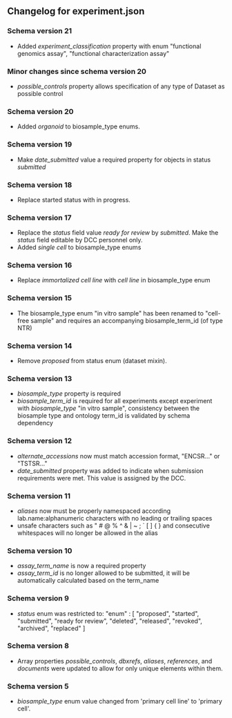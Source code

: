 ## Changelog for experiment.json

### Schema version 21

* Added *experiment_classification* property with enum "functional genomics assay", "functional characterization assay"

### Minor changes since schema version 20

* *possible_controls* property allows specification of any type of Dataset as possible control

### Schema version 20

* Added *organoid* to biosample_type enums.

### Schema version 19

* Make *date_submitted* value a required property for objects in status *submitted*

### Schema version 18

* Replace started status with in progress.

### Schema version 17

* Replace the *status* field value *ready for review* by *submitted*. Make the *status* field editable by DCC personnel only.
* Added *single cell* to biosample_type enums

### Schema version 16

* Replace *immortalized cell line* with *cell line* in biosample_type enum

### Schema version 15

* The biosample_type enum "in vitro sample" has been renamed to "cell-free sample" and requires an accompanying biosample_term_id (of type NTR)

### Schema version 14

* Remove *proposed* from status enum (dataset mixin).

### Schema version 13

* *biosample_type* property is required
* *biosample_term_id* is required for all experiments except experiment with *biosample_type*  "in vitro sample", consistency between the biosample type and ontology term_id is validated by schema dependency


### Schema version 12

* *alternate_accessions* now must match accession format, "ENCSR..." or "TSTSR..."
* *date_submitted* property was added to indicate when submission requirements were met. This value is assigned by the DCC.

### Schema version 11
    
* *aliases* now must be properly namespaced according lab.name:alphanumeric characters with no leading or trailing spaces
* unsafe characters such as " # @ % ^ & | ~ ; ` [ ] { } and consecutive whitespaces will no longer be allowed in the alias


### Schema version 10

* *assay_term_name* is now a required property
* *assay_term_id* is no longer allowed to be submitted, it will be automatically calculated based on the term_name

### Schema version 9

* *status* enum was restricted to:
    "enum" : [
        "proposed",
        "started",
        "submitted",
        "ready for review",
        "deleted",
        "released",
        "revoked",
        "archived",
        "replaced"
    ]

### Schema version 8

* Array properties *possible_controls*, *dbxrefs*, *aliases*, *references*, and *documents* were updated to allow for only unique elements within them.


### Schema version 5

* *biosample_type* enum value changed from 'primary cell line' to 'primary cell'.
